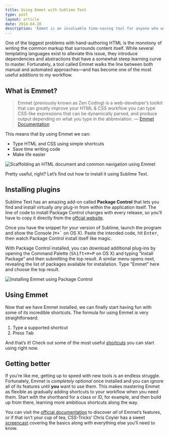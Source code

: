 ```yaml
---
title: Using Emmet with Sublime Text
type: post
layout: article
date: 2014-04-28
description: 'Emmet is an invaluable time-saving tool for anyone who writes HTML and CSS. Thanks to Sublime Text, it only takes a little bit of effort to install and start using right now.'
---
```


One of the biggest problems with hand-authoring HTML is the monotony of writing the common markup that surrounds content itself. While several templating languages exist to alleviate this issue, they introduce dependencies and abstractions that have a somewhat steep learning curve to master. Fortunately, a tool called Emmet walks the line between both manual and automated approaches&mdash;and has become one of the most useful additions to my workflow.

## What is Emmet?

> Emmet (previously known as Zen Coding) is a web-developer’s toolkit that can
> greatly improve your HTML &amp; CSS workflow you can type CSS-like expressions
> that can be dynamically parsed, and produce output depending on what you type
> in the abbreviation. &mdash; [Emmet Documentation][emmet-docs]

This means that by using Emmet we can:

- Type HTML and CSS using simple shortcuts
- Save time writing code
- Make life easier

![Scaffolding an HTML document and common navigation using Emmet](/images/emmet-example-1.gif)

Pretty useful, right? Let’s find out how to install it using Sublime Text.

## Installing plugins

Sublime Text has an amazing add-on called **Package Control** that lets you find and install virtually _any_ plug-in from within the application itself. The line of code to install Package Control changes with every release, so you’ll have to copy it directly from the [offcial website][packagecontrol-install].

Once you have the snippet for your version of Sublime, launch the program and show the Console (<kbd>&#x2318;+`</kbd> on OS X). Paste the intended code, hit <kbd>Enter</kbd>, then watch Package Control install itself like magic.

With Package Control installed, you can download additional plug-ins by opening the Command Palette (<kbd>Shift+&#x2318;+P</kbd> on OS X) and typing “Install Package” and then submitting the top result. A similar menu opens next, revealing the list of packages available for installation. Type "Emmet" here and choose the top result.

![Installing Emmet using Package Control](/images/emmet-example-2.gif)

## Using Emmet

Now that we have Emmet installed, we can finally start having fun with some of its incredible shortcuts. The formula for using Emmet is very straightforward:

1. Type a supported shortcut
2. Press <kbd>Tab</kbd>

And that’s it! Check out some of the most useful [shortcuts][emmet-shortcuts] you can start using right now.

## Getting better

If you’re like me, getting up to speed with new tools is an endless struggle. Fortunately, Emmet is _completely optional_ once installed and you can ignore all of its features until **you** want to use them. This makes mastering Emmet as flexible as gradually adding shortcuts to your workflow when you need them. Start with the shorthand for a class or ID, for example, and then build up from there, learning more ambitious shortcuts along the way.

You can visit the [official documentation][emmet-docs] to discover _all_ of Emmet’s features, or if that isn’t your cup of tea, CSS-Tricks’ Chris Coyier has a sweet [screencast][csstricks-emmet-screencast] covering the basics along with everything else you’ll need to know.

[codepen-pen]: http://codepen.io/pen/
[csstricks-emmet-screencast]: http://css-tricks.com/video-screencasts/129-emmet-awesome/
[emmet-docs]: http://docs.emmet.io/
[emmet-download]: http://emmet.io/download/
[emmet-shortcuts]: http://docs.emmet.io/cheat-sheet/
[packagecontrol-install]: https://sublime.wbond.net/installation
